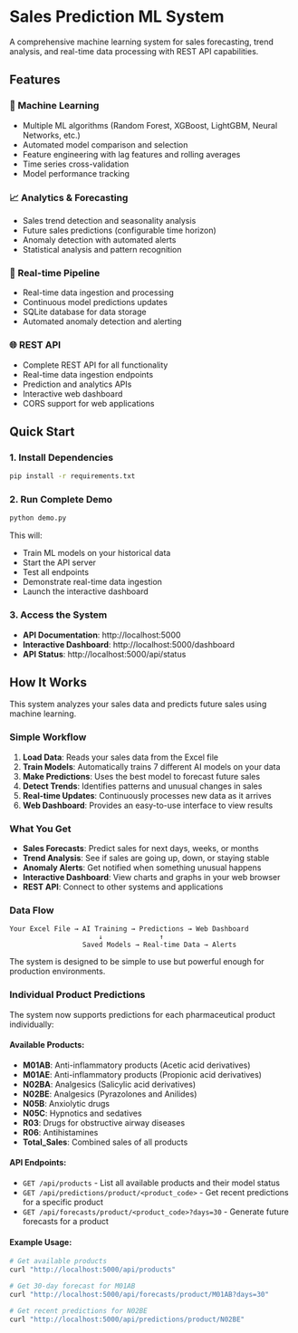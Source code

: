 # Sales Prediction ML System

A comprehensive machine learning system for sales forecasting, trend analysis, and real-time data processing with REST API capabilities.

## Features

### 🤖 Machine Learning
- Multiple ML algorithms (Random Forest, XGBoost, LightGBM, Neural Networks, etc.)
- Automated model comparison and selection
- Feature engineering with lag features and rolling averages
- Time series cross-validation
- Model performance tracking

### 📈 Analytics & Forecasting
- Sales trend detection and seasonality analysis
- Future sales predictions (configurable time horizon)
- Anomaly detection with automated alerts
- Statistical analysis and pattern recognition

### 🚀 Real-time Pipeline
- Real-time data ingestion and processing
- Continuous model predictions updates
- SQLite database for data storage
- Automated anomaly detection and alerting

### 🌐 REST API
- Complete REST API for all functionality
- Real-time data ingestion endpoints
- Prediction and analytics APIs
- Interactive web dashboard
- CORS support for web applications

## Quick Start

### 1. Install Dependencies
```bash
pip install -r requirements.txt
```

### 2. Run Complete Demo
```bash
python demo.py
```

This will:
- Train ML models on your historical data
- Start the API server
- Test all endpoints
- Demonstrate real-time data ingestion
- Launch the interactive dashboard

### 3. Access the System
- **API Documentation**: http://localhost:5000
- **Interactive Dashboard**: http://localhost:5000/dashboard
- **API Status**: http://localhost:5000/api/status

## How It Works

This system analyzes your sales data and predicts future sales using machine learning.

### Simple Workflow

1. **Load Data**: Reads your sales data from the Excel file
2. **Train Models**: Automatically trains 7 different AI models on your data
3. **Make Predictions**: Uses the best model to forecast future sales
4. **Detect Trends**: Identifies patterns and unusual changes in sales
5. **Real-time Updates**: Continuously processes new data as it arrives
6. **Web Dashboard**: Provides an easy-to-use interface to view results

### What You Get

- **Sales Forecasts**: Predict sales for next days, weeks, or months
- **Trend Analysis**: See if sales are going up, down, or staying stable
- **Anomaly Alerts**: Get notified when something unusual happens
- **Interactive Dashboard**: View charts and graphs in your web browser
- **REST API**: Connect to other systems and applications

### Data Flow

```
Your Excel File → AI Training → Predictions → Web Dashboard
                      ↓              ↑
                  Saved Models → Real-time Data → Alerts
```

The system is designed to be simple to use but powerful enough for production environments.

### Individual Product Predictions

The system now supports predictions for each pharmaceutical product individually:

#### Available Products:
- **M01AB**: Anti-inflammatory products (Acetic acid derivatives)
- **M01AE**: Anti-inflammatory products (Propionic acid derivatives)  
- **N02BA**: Analgesics (Salicylic acid derivatives)
- **N02BE**: Analgesics (Pyrazolones and Anilides)
- **N05B**: Anxiolytic drugs
- **N05C**: Hypnotics and sedatives
- **R03**: Drugs for obstructive airway diseases
- **R06**: Antihistamines
- **Total_Sales**: Combined sales of all products

#### API Endpoints:
- `GET /api/products` - List all available products and their model status
- `GET /api/predictions/product/<product_code>` - Get recent predictions for a specific product
- `GET /api/forecasts/product/<product_code>?days=30` - Generate future forecasts for a product

#### Example Usage:
```bash
# Get available products
curl "http://localhost:5000/api/products"

# Get 30-day forecast for M01AB
curl "http://localhost:5000/api/forecasts/product/M01AB?days=30"

# Get recent predictions for N02BE
curl "http://localhost:5000/api/predictions/product/N02BE"
```
